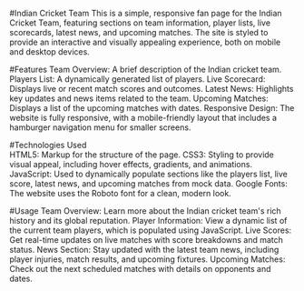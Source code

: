 #Indian Cricket Team
  This is a simple, responsive fan page for the Indian Cricket Team, featuring sections on team information, player lists, live scorecards, latest news, and upcoming matches. The site is styled to provide an interactive and visually appealing experience, both on mobile and desktop devices.

#Features
  Team Overview: A brief description of the Indian cricket team.
  Players List: A dynamically generated list of players.
  Live Scorecard: Displays live or recent match scores and outcomes.
  Latest News: Highlights key updates and news items related to the team.
  Upcoming Matches: Displays a list of the upcoming matches with dates.
  Responsive Design: The website is fully responsive, with a mobile-friendly layout that includes a hamburger navigation menu for smaller screens.
                      
#Technologies Used          
  HTML5: Markup for the structure of the page.
  CSS3: Styling to provide visual appeal, including hover effects, gradients, and animations.
  JavaScript: Used to dynamically populate sections like the players list, live score, latest news, and upcoming matches from mock data.
  Google Fonts: The website uses the Roboto font for a clean, modern look.
  
#Usage
  Team Overview: Learn more about the Indian cricket team's rich history and its global reputation.
  Player Information: View a dynamic list of the current team players, which is populated using JavaScript.
  Live Scores: Get real-time updates on live matches with score breakdowns and match status.
  News Section: Stay updated with the latest team news, including player injuries, match results, and upcoming fixtures.
  Upcoming Matches: Check out the next scheduled matches with details on opponents and dates.
